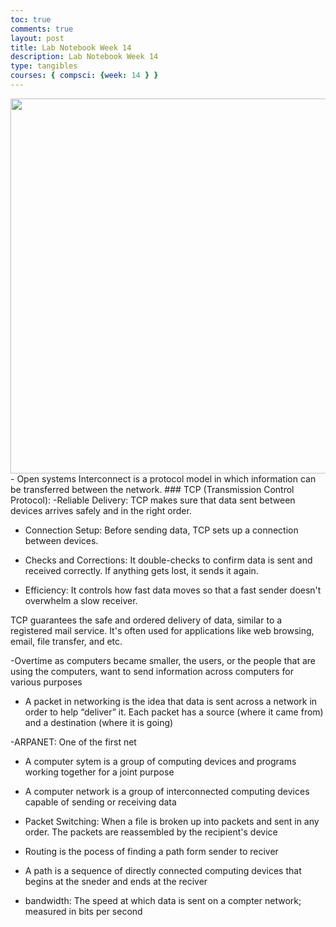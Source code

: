 ```yaml
---
toc: true
comments: true
layout: post
title: Lab Notebook Week 14
description: Lab Notebook Week 14
type: tangibles
courses: { compsci: {week: 14 } }
---
```

<img src="{{site.baseurl}}/images/teamteach.png" width="600" hight="600"/>
- Open systems Interconnect is a protocol model in which information can be transferred between the network. 
### TCP (Transmission Control Protocol):
-Reliable Delivery: TCP makes sure that data sent between devices arrives safely and in the right order.

- Connection Setup: Before sending data, TCP sets up a connection between devices.

- Checks and Corrections: It double-checks to confirm data is sent and received correctly. If anything gets lost, it sends it again.

- Efficiency: It controls how fast data moves so that a fast sender doesn't overwhelm a slow receiver.


TCP guarantees the safe and ordered delivery of data, similar to a registered mail service. It's often used for applications like web browsing, email, file transfer, and etc. 

-Overtime as computers became smaller, the users, or the people that are using the computers, want to send information across computers for various purposes

- A packet in networking is the idea that data is sent across a network in order to help “deliver” it. Each packet has a source (where it came from) and a destination (where it is going)

-ARPANET: One of the first net

- A computer sytem is a group of computing devices and programs working together for a joint purpose

- A computer network is a group of interconnected computing devices capable of sending or receiving data

- Packet Switching: When a file is broken up into packets and sent in any order. The packets are reassembled by the recipient's device

- Routing is the pocess of finding a path form sender to reciver

- A path is a sequence of directly connected computing devices that begins at the sneder and ends at the reciver

- bandwidth: The speed at which data is sent on a compter network; measured in bits per second

